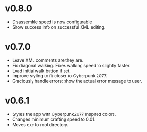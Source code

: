 # v0.8.0
- Disassemble speed is now configurable
- Show success info on successful XML editing.

# v0.7.0
- Leave XML comments are they are.
- Fix diagonal walking. Fixes walking speed to slightly faster.
- Load initial walk button if set.
- Improve styling to fit closer to Cyberpunk 2077.
- Graciously handle errors: show the actual error message to user.
 

# v0.6.1
- Styles the app with Cyberpunk2077 inspired colors. 
- Changes minimum crafting speed to 0.01.
- Moves exe to root directory.